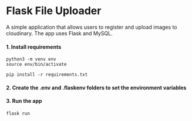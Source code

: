 # Flask File Uploader

A simple application that allows users to register and upload images to cloudinary. The app uses Flask and MySQL.

#### 1. Install requirements

```
python3 -m venv env
source env/bin/activate

pip install -r requirements.txt
```

#### 2. Create the .env and .flaskenv folders to set the environment variables

#### 3. Run the app

```
flask run
```
